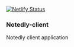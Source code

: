 [![Netlify Status](https://api.netlify.com/api/v1/badges/c04dd8ac-58c2-4b54-80e4-7896413f47e2/deploy-status)](https://app.netlify.com/sites/notedly/deploys)

### Notedly-client

Notedly client application
